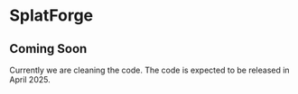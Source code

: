 # SplatForge

## Coming Soon

Currently we are cleaning the code. The code is expected to be released in April 2025.
